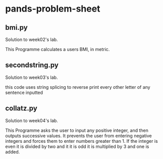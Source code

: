 # pands-problem-sheet

bmi.py
---
Solution to week02's lab.

This Programme calculates a users BMI, in metric.

secondstring.py
---
Solution to week03's lab.

this code uses string splicing to reverse print every other letter of any sentence inputted

collatz.py
---
Solution to week04's lab.

<p>This Programme asks the user to input any positive integer, and then outputs successive values. It prevents the user from entering negative integers and forces them to enter numbers greater than 1. If the integer is even it is divided by two and it it is odd it is multiplied by 3 and one is added. <p>